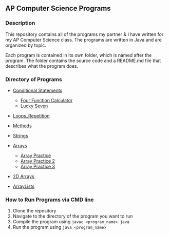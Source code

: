 ## AP Computer Science Programs

### Description

This repository contains all of the programs my partner & I have written for my AP Computer Science class. The programs are written in Java and are organized by topic.

Each program is contained in its own folder, which is named after the program. The folder contains the source code and a README.md file that describes what the program does.

### Directory of Programs

- [Conditional Statements](./src/Conditional_Statements)
  - [Four Function Calculator](./src/Conditional_Statements/FourFunctionCalculator.java)
  - [Lucky Seven](./src/Conditional_Statements/Lucky_Seven)
- [Loops_Repetition](./src/Loops_Repetition)
- [Methods](./src/Methods)
- [Strings](./src/Strings)
- [Arrays](./src/Arrays)

  - [Array Practice](./src/Arrays/ArrayPractice.java)
  - [Array Practice 2](./src/Arrays/ArrayPractice2.java)
  - [Array Practice 3](./src/Arrays/ArrayPractice3.java)

- [2D Arrays](./src/2D_Arrays)
- [ArrayLists](./src/ArrayLists)

### How to Run Programs via CMD line

1. Clone the repository
2. Navigate to the directory of the program you want to run
3. Compile the program using `javac <program_name>.java`
4. Run the program using `java <program_name>`
